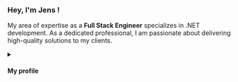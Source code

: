 ### Hey, I'm Jens <a href="https://github.com/codenameClass"></a> !

My area of expertise as a **Full Stack Engineer** specializes in .NET development. As a dedicated professional, I am passionate about delivering high-quality solutions to my clients.

<details><summary><h4>My profile</h4></summary>

<ul>

<li>🚀 <b>.NET development:</b>
<p>Extensive experience developing applications with the .NET framework, including ADO.NET, Entity Framework, ASP.NET, and .NET Core.</P>
</li>

<li>🧑‍💻 <b>Programming proficiency:</b>
<p>High level of proficiency in multiple programming languages, expertise in JavaScript and C#. Experience working with a diverse range of libraries and frameworks.</p>
</li>

<li>🌐 <b>API development:</b>
<p>Passion for developing efficient and scalable APIs that power modern applications. Expertise includes building both RESTful and Minimal APIs, working with a variety of technologies and tools such as Node.js, Express.js, Firebase and ASP.NET Core.</p>
</li>

<li>🧪 <b>Testing:</b>
<p>Strong focus on writing effective automated tests to ensure high-quality code and minimize the risk of bugs. Experience working with a variety of testing frameworks, including NUnit and MSUnit. Expertise in xUnit to ensure the quality and reliability of software applications.</p>
</li>

<li>🌎 <b>Web development:</b>
<p>Enjoy building responsive, user-friendly web applications, experience working with HTML and CSS. Deep understanding of React and it's concepts, utilizing it as primary library for developing full-stack applications.</p>
</li>

<li>☁️ <b>Cloud and automation:</b>
<p>Hands-on experience in cloud computing, proficient in developing solutions on Azure. Strong command over scripting and automation tools like Ansible and vRealize, allowing to optimize workflows and build reliable systems. Passionate about continuously improving the development process through automation and integrating CI/CD pipelines to ensure the delivery of high-quality software.</p>
</li>

</ul>

</details>